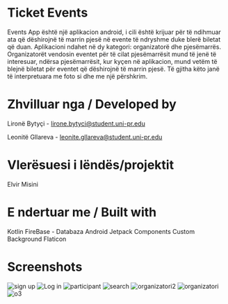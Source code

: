 # Ticket Events
Events App është një aplikacion android, i cili është krijuar për të ndihmuar ata që dëshirojnë të marrin pjesë në evente të ndryshme duke blerë biletat që duan.
Aplikacioni ndahet në dy kategori: organizatorë dhe pjesëmarrës. Organizatorët vendosin eventet për të cilat pjesëmarrësit mund të jenë të interesuar, ndërsa pjesëmarrësit, kur kyçen në aplikacion, mund vetëm të blejnë biletat për eventet që dëshirojnë të marrin pjesë. Të gjitha këto janë të interpretuara me foto si dhe me një përshkrim.


# Zhvilluar nga / Developed by
Lironë Bytyçi - lirone.bytyci@student.uni-pr.edu

Leonitë Gllareva - leonite.gllareva@student.uni-pr.edu


# Vlerësuesi i lëndës/projektit
Elvir Misini


# E ndertuar me / Built with
Kotlin
FireBase - Databaza
Android Jetpack Components
Custom Background
Flaticon


# Screenshots
![sign up](https://github.com/user-attachments/assets/4a864c72-e381-4de8-a366-02b1f494c149)
![Log in](https://github.com/user-attachments/assets/d4734a88-4366-4578-b50f-268c12d7f43f)
![participant](https://github.com/user-attachments/assets/41b35b59-37f8-4416-a549-8e82c857aa7e)
![search](https://github.com/user-attachments/assets/91340f52-bfcf-4e68-9eb0-ab2bfae8c2fd)
![organizatori2](https://github.com/user-attachments/assets/2429a997-11f9-411a-b31b-dd15fdb0acd4)
![organizatori](https://github.com/user-attachments/assets/c91f0d97-b9d6-4990-8510-cb0e058de269)
![o3](https://github.com/user-attachments/assets/0a4750cb-eef7-43a4-831f-949589cd230b)




